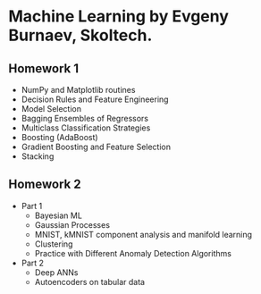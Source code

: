 # Machine Learning by Evgeny Burnaev, Skoltech.

## Homework 1
- NumPy and Matplotlib routines
- Decision Rules and Feature Engineering
- Model Selection
- Bagging Ensembles of Regressors
- Multiclass Classification Strategies
- Boosting (AdaBoost)
- Gradient Boosting and Feature Selection
- Stacking

## Homework 2
- Part 1
  - Bayesian ML
  - Gaussian Processes
  - MNIST, kMNIST component analysis and manifold learning
  - Clustering
  - Practice with Different Anomaly Detection Algorithms
- Part 2
  - Deep ANNs
  - Autoencoders on tabular data
